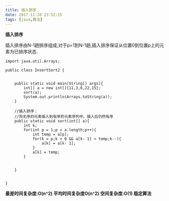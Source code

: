 ```yaml
---
title: 插入排序
date: 2017-11-20 23:52:15
tags: [java,算法]
---
```


**插入排序**

插入排序由N-1趟排序组成,对于p=1到N-1趟,插入排序保证从位置0到位置p上的元素为已排序状态.

<!--more-->

	import java.util.Arrays;

	public class InsertSort2 {

		
		public static void main(String[] args){
			int[] a = new int[]{11,3,6,22,15};
			sort(a);
			System.out.println(Arrays.toString(a));
		}
		
		//插入排序：
		//将无序的元素插入到有序的元素序列中，插入后仍然有序
		public static void sort(int[] a){
			int k;
			for(int p = 1;p < a.length;p++){
				int temp = a[p];
				for(k = p;k > 0 && a[k- 1] > temp;k--){
					a[k] = a[k- 1];
				}
				a[k] = temp;
			}
			
			
		}
		
		
	}
	
**最差时间复杂度:O(n^2) 平均时间复杂度O(n^2) 空间复杂度:O(1) 稳定算法**
	